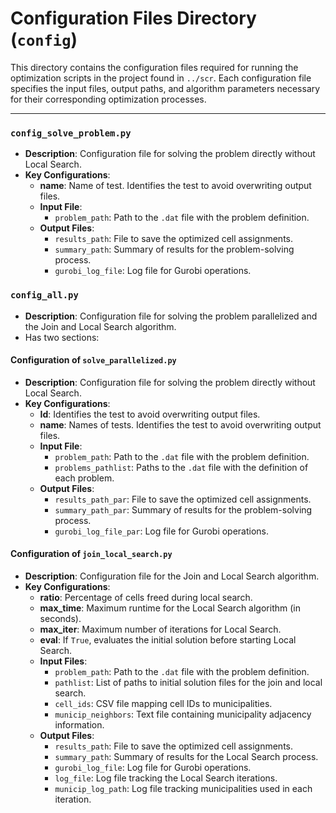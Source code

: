 # Configuration Files Directory (`config`)

This directory contains the configuration files required for running the optimization scripts in the project found in `../scr`. Each configuration file specifies the input files, output paths, and algorithm parameters necessary for their corresponding optimization processes.

---

### `config_solve_problem.py`
- **Description**: Configuration file for solving the problem directly without Local Search.
- **Key Configurations**:
  - **name**: Name of test. Identifies the test to avoid overwriting output files.
  - **Input File**:
    - `problem_path`: Path to the `.dat` file with the problem definition.
  - **Output Files**:
    - `results_path`: File to save the optimized cell assignments.
    - `summary_path`: Summary of results for the problem-solving process.
    - `gurobi_log_file`: Log file for Gurobi operations.

### `config_all.py`
- **Description**: Configuration file for solving the problem parallelized and the Join and Local Search algorithm.
- Has two sections:
 
#### Configuration of `solve_parallelized.py`
- **Description**: Configuration file for solving the problem directly without Local Search.
- **Key Configurations**:
  - **Id**: Identifies the test to avoid overwriting output files.
  - **name**: Names of tests. Identifies the test to avoid overwriting output files.
  - **Input File**:
    - `problem_path`: Path to the `.dat` file with the problem definition.
    - `problems_pathlist`: Paths to the `.dat` file with the definition of each problem.
  - **Output Files**:
    - `results_path_par`: File to save the optimized cell assignments.
    - `summary_path_par`: Summary of results for the problem-solving process.
    - `gurobi_log_file_par`: Log file for Gurobi operations.

#### Configuration of `join_local_search.py`
- **Description**: Configuration file for the Join and Local Search algorithm.
- **Key Configurations**:
  - **ratio**: Percentage of cells freed during local search.
  - **max_time**: Maximum runtime for the Local Search algorithm (in seconds).
  - **max_iter**: Maximum number of iterations for Local Search.
  - **eval**: If `True`, evaluates the initial solution before starting Local Search.
  - **Input Files**:
    - `problem_path`: Path to the `.dat` file with the problem definition.
    - `pathlist`: List of paths to initial solution files for the join and local search.
    - `cell_ids`: CSV file mapping cell IDs to municipalities.
    - `municip_neighbors`: Text file containing municipality adjacency information.
  - **Output Files**:
    - `results_path`: File to save the optimized cell assignments.
    - `summary_path`: Summary of results for the Local Search process.
    - `gurobi_log_file`: Log file for Gurobi operations.
    - `log_file`: Log file tracking the Local Search iterations.
    - `municip_log_path`: Log file tracking municipalities used in each iteration.
